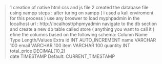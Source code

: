 >1 creation of native html css and js file 
>2 created the database file using xampp 
steps : 
after turing on xampp ( i used a kali enviroment for this process )
use any broswer to load myphpadmin in the localhost url : http://localhost/phpmyadmin
navigate to the db section and create a new db table called store ( anything you want to call it  ) 
efine the columns based on the following schema:
Column Name	Type	Length/Values	Extra
id	INT		AUTO_INCREMENT
name	VARCHAR	100	
email	VARCHAR	100	
item	VARCHAR	100	
quantity	INT		
total_price	DECIMAL(10,2)		
date	TIMESTAMP		Default: CURRENT_TIMESTAMP


